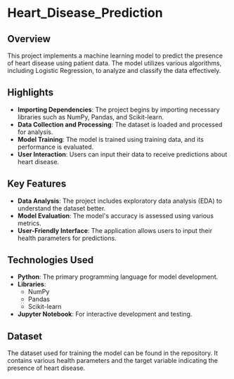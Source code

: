# Heart_Disease_Prediction

## Overview
This project implements a machine learning model to predict the presence of heart disease using patient data. The model utilizes various algorithms, including Logistic Regression, to analyze and classify the data effectively.

## Highlights
- **Importing Dependencies**: The project begins by importing necessary libraries such as NumPy, Pandas, and Scikit-learn.
- **Data Collection and Processing**: The dataset is loaded and processed for analysis.
- **Model Training**: The model is trained using training data, and its performance is evaluated.
- **User Interaction**: Users can input their data to receive predictions about heart disease.

## Key Features
- **Data Analysis**: The project includes exploratory data analysis (EDA) to understand the dataset better.
- **Model Evaluation**: The model's accuracy is assessed using various metrics.
- **User-Friendly Interface**: The application allows users to input their health parameters for predictions.

## Technologies Used
- **Python**: The primary programming language for model development.
- **Libraries**: 
  - NumPy
  - Pandas
  - Scikit-learn
- **Jupyter Notebook**: For interactive development and testing.

## Dataset
The dataset used for training the model can be found in the repository. It contains various health parameters and the target variable indicating the presence of heart disease.

